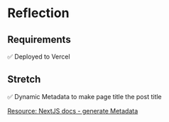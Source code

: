 # Reflection

## Requirements

✅ Deployed to Vercel

## Stretch

✅ Dynamic Metadata to make page title the post title

[Resource: NextJS docs - generate Metadata](https://nextjs.org/docs/app/api-reference/functions/generate-metadata)
